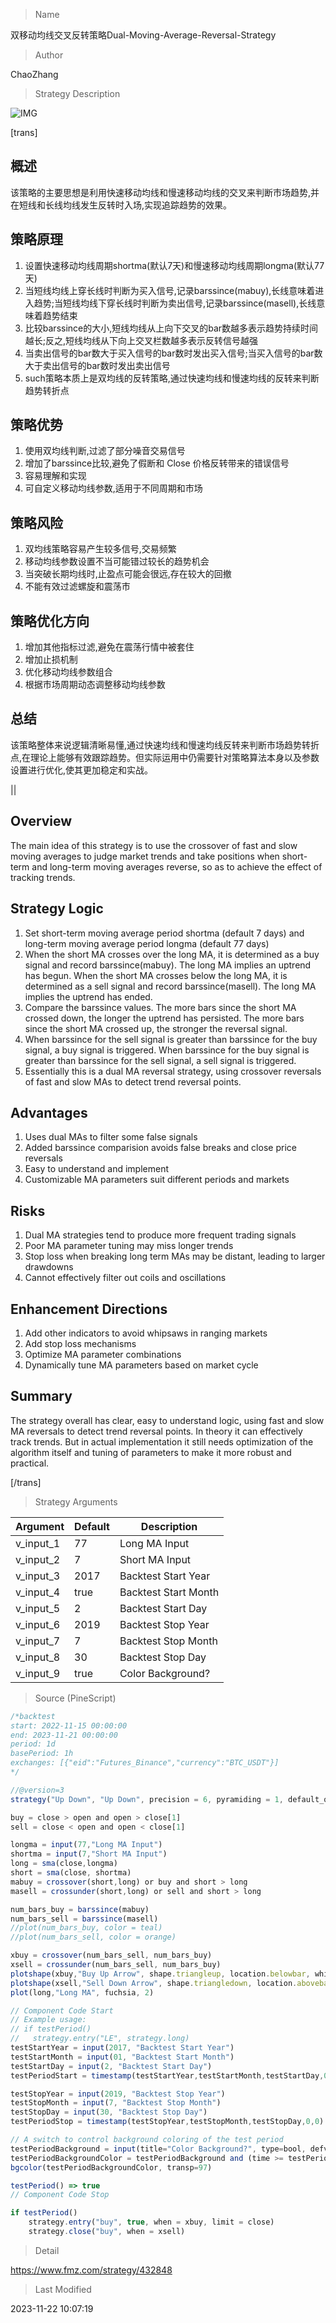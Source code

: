 
> Name

双移动均线交叉反转策略Dual-Moving-Average-Reversal-Strategy

> Author

ChaoZhang

> Strategy Description

![IMG](https://www.fmz.com/upload/asset/c5459d6fdfce3e6558.png)

[trans]

## 概述
该策略的主要思想是利用快速移动均线和慢速移动均线的交叉来判断市场趋势,并在短线和长线均线发生反转时入场,实现追踪趋势的效果。

## 策略原理
1. 设置快速移动均线周期shortma(默认7天)和慢速移动均线周期longma(默认77天)
2. 当短线均线上穿长线时判断为买入信号,记录barssince(mabuy),长线意味着进入趋势;当短线均线下穿长线时判断为卖出信号,记录barssince(masell),长线意味着趋势结束
3. 比较barssince的大小,短线均线从上向下交叉的bar数越多表示趋势持续时间越长;反之,短线均线从下向上交叉栏数越多表示反转信号越强
4. 当卖出信号的bar数大于买入信号的bar数时发出买入信号;当买入信号的bar数大于卖出信号的bar数时发出卖出信号
5.  such策略本质上是双均线的反转策略,通过快速均线和慢速均线的反转来判断趋势转折点

## 策略优势
1. 使用双均线判断,过滤了部分噪音交易信号
2. 增加了barssince比较,避免了假断和 Close 价格反转带来的错误信号
3. 容易理解和实现
4. 可自定义移动均线参数,适用于不同周期和市场

## 策略风险
1. 双均线策略容易产生较多信号,交易频繁
2. 移动均线参数设置不当可能错过较长的趋势机会
3. 当突破长期均线时,止盈点可能会很远,存在较大的回撤
4. 不能有效过滤螺旋和震荡市

## 策略优化方向 
1. 增加其他指标过滤,避免在震荡行情中被套住
2. 增加止损机制
3. 优化移动均线参数组合
4. 根据市场周期动态调整移动均线参数

## 总结
该策略整体来说逻辑清晰易懂,通过快速均线和慢速均线反转来判断市场趋势转折点,在理论上能够有效跟踪趋势。但实际运用中仍需要针对策略算法本身以及参数设置进行优化,使其更加稳定和实战。

||


## Overview
The main idea of this strategy is to use the crossover of fast and slow moving averages to judge market trends and take positions when short-term and long-term moving averages reverse, so as to achieve the effect of tracking trends.

## Strategy Logic  
1. Set short-term moving average period shortma (default 7 days) and long-term moving average period longma (default 77 days)
2. When the short MA crosses over the long MA, it is determined as a buy signal and record barssince(mabuy). The long MA implies an uptrend has begun. When the short MA crosses below the long MA, it is determined as a sell signal and record barssince(masell). The long MA implies the uptrend has ended.
3. Compare the barssince values. The more bars since the short MA crossed down, the longer the uptrend has persisted. The more bars since the short MA crossed up, the stronger the reversal signal.
4. When barssince for the sell signal is greater than barssince for the buy signal, a buy signal is triggered. When barssince for the buy signal is greater than barssince for the sell signal, a sell signal is triggered.  
5. Essentially this is a dual MA reversal strategy, using crossover reversals of fast and slow MAs to detect trend reversal points.

## Advantages
1. Uses dual MAs to filter some false signals  
2. Added barssince comparision avoids false breaks and close price reversals
3. Easy to understand and implement
4. Customizable MA parameters suit different periods and markets

## Risks
1. Dual MA strategies tend to produce more frequent trading signals  
2. Poor MA parameter tuning may miss longer trends
3. Stop loss when breaking long term MAs may be distant, leading to larger drawdowns
4. Cannot effectively filter out coils and oscillations

## Enhancement Directions
1. Add other indicators to avoid whipsaws in ranging markets
2. Add stop loss mechanisms
3. Optimize MA parameter combinations  
4. Dynamically tune MA parameters based on market cycle

## Summary 
The strategy overall has clear, easy to understand logic, using fast and slow MA reversals to detect trend reversal points. In theory it can effectively track trends. But in actual implementation it still needs optimization of the algorithm itself and tuning of parameters to make it more robust and practical.

[/trans]

> Strategy Arguments



|Argument|Default|Description|
|----|----|----|
|v_input_1|77|Long MA Input|
|v_input_2|7|Short MA Input|
|v_input_3|2017|Backtest Start Year|
|v_input_4|true|Backtest Start Month|
|v_input_5|2|Backtest Start Day|
|v_input_6|2019|Backtest Stop Year|
|v_input_7|7|Backtest Stop Month|
|v_input_8|30|Backtest Stop Day|
|v_input_9|true|Color Background?|


> Source (PineScript)

``` javascript
/*backtest
start: 2022-11-15 00:00:00
end: 2023-11-21 00:00:00
period: 1d
basePeriod: 1h
exchanges: [{"eid":"Futures_Binance","currency":"BTC_USDT"}]
*/

//@version=3
strategy("Up Down", "Up Down", precision = 6, pyramiding = 1, default_qty_type = strategy.percent_of_equity, default_qty_value = 99, commission_type = strategy.commission.percent, commission_value = 0.0, initial_capital = 1000, overlay = true)

buy = close > open and open > close[1]
sell = close < open and open < close[1]

longma = input(77,"Long MA Input")
shortma = input(7,"Short MA Input")
long = sma(close,longma)
short = sma(close, shortma)
mabuy = crossover(short,long) or buy and short > long
masell = crossunder(short,long) or sell and short > long

num_bars_buy = barssince(mabuy)
num_bars_sell = barssince(masell)
//plot(num_bars_buy, color = teal)
//plot(num_bars_sell, color = orange)

xbuy = crossover(num_bars_sell, num_bars_buy)
xsell = crossunder(num_bars_sell, num_bars_buy)
plotshape(xbuy,"Buy Up Arrow", shape.triangleup, location.belowbar, white, size = size.tiny)
plotshape(xsell,"Sell Down Arrow", shape.triangledown, location.abovebar, white, size = size.tiny)
plot(long,"Long MA", fuchsia, 2)

// Component Code Start
// Example usage:
// if testPeriod()
//   strategy.entry("LE", strategy.long)
testStartYear = input(2017, "Backtest Start Year")
testStartMonth = input(01, "Backtest Start Month")
testStartDay = input(2, "Backtest Start Day")
testPeriodStart = timestamp(testStartYear,testStartMonth,testStartDay,0,0)

testStopYear = input(2019, "Backtest Stop Year")
testStopMonth = input(7, "Backtest Stop Month")
testStopDay = input(30, "Backtest Stop Day")
testPeriodStop = timestamp(testStopYear,testStopMonth,testStopDay,0,0)

// A switch to control background coloring of the test period
testPeriodBackground = input(title="Color Background?", type=bool, defval=true)
testPeriodBackgroundColor = testPeriodBackground and (time >= testPeriodStart) and (time <= testPeriodStop) ? #00FF00 : na
bgcolor(testPeriodBackgroundColor, transp=97)

testPeriod() => true
// Component Code Stop

if testPeriod()
    strategy.entry("buy", true, when = xbuy, limit = close)
    strategy.close("buy", when = xsell)

```

> Detail

https://www.fmz.com/strategy/432848

> Last Modified

2023-11-22 10:07:19
